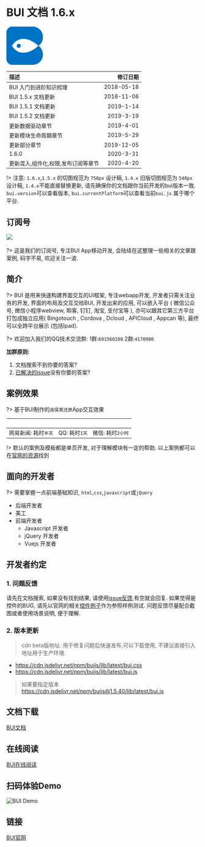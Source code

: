 
# BUI 文档 1.6.x

<img src="static/images/applogo.png" height="100px" alt="">

| **描述**             | **修订日期**    |
|:--------------------|---------------:|
| BUI 入门到进阶知识梳理  |2018-05-18      |
| BUI 1.5.x 文档更新  |2018-11-06      |
| BUI 1.5.1 文档更新  |2019-1-14      |
| BUI 1.5.2 文档更新  |2019-3-19      |
| 更新数据驱动章节  |2019-4-01      |
| 更新模块生命周期章节  |2019-5-29      |
| 更新部分章节  |2019-12-05      |
| 1.6.0  |2020-3-31      |
| 更新混入,组件化,权限,发布订阅等章节  |2020-4-20      |

!> 注意: `1.6.x`,`1.5.x` 的切图规范为 `750px` 设计稿, `1.4.x` 旧版切图规范为 `540px` 设计稿, `1.4.x`不能直接替换更新, 请先确保你的文档跟你当前开发的bui版本一致. `bui.version`可以查看版本, `bui.currentPlatform`可以查看当前`bui.js` 属于哪个平台.

## 订阅号

<img src="http://www.easybui.com/guide/static/images/buishensu.png" width="400">


?> 这是我们的订阅号, 专注BUI App移动开发, 会陆续在这整理一些相关的文章跟案例, 码字不易, 欢迎关注一波.

## 简介

?> BUI 是用来快速构建界面交互的UI框架, 专注webapp开发, 开发者只需关注业务的开发, 界面的布局及交互交给BUI, 开发出来的应用, 可以嵌入平台 ( 微信公众号, 微信小程序webview, 聆客, 钉钉, 淘宝, 支付宝等 ), 亦可以跟其它第三方平台打包成独立应用( Bingotouch , Cordova , Dcloud , APICloud , Appcan 等), 最终可以全跨平台展示 (包括Ipad).


?> 欢迎加入我们的QQ技术交流群: 1群:`691560280` 2群:`4170980` 

**加群原则:**
1. 文档搜索不到你要的答案?
2. [已解决的issue](https://github.com/imouou/BUI-Guide/issues?q=is:issue+is:closed)没有你要的答案?

## 案例效果
?> 基于BUI制作的`高保真还原`App交互效果

| <img src="http://www.easybui.com/guide/static/images/case/163_low.gif" alt="" width="240px">             | <img src="http://www.easybui.com/guide/static/images/case/qq_low.gif" alt="" width="240px">    | <img src="http://www.easybui.com/guide/static/images/case/weixin_low.gif" alt="" width="240px">    |
|:--------------------:|:---------------:|:---------------:|
| 网易新闻: 耗时`半天`  |QQ: 耗时`1天`      | 微信: 耗时`2小时`      |

!> 默认的案例及模板都是单页开发, 对于理解模块有一定的帮助. 以上案例都可以在[官网的资源](http://www.easybui.com/resource/)找到

## 面向的开发者

?> 需要掌握一点前端基础知识, `html`,`css`,`javascript`或`jQuery`  

- 后端开发者
- 美工
- 前端开发者
  - Javascript 开发者 
  - jQuery 开发者
  - Vuejs 开发者

## 开发者约定

### 1. 问题反馈
请先在文档搜索, 如果没有找到结果, 请使用[issue反馈](https://github.com/imouou/BUI-Guide/issues),有空就会回复. 如果觉得是控件的BUG, 请先以官网的相关[控件例子](http://www.easybui.com/demo/)作为参照样例测试. 问题反馈尽量配合截图或者使用场景说明, 便于理解.

### 2. 版本更新
> cdn beta版地址: 用于修复问题后快速发布,可以下载使用, 不建议直接引入地址用于生产环境.

- https://cdn.jsdelivr.net/npm/buijs/lib/latest/bui.css
- https://cdn.jsdelivr.net/npm/buijs/lib/latest/bui.js

> 如果要指定版本 https://cdn.jsdelivr.net/npm/buijs@1.5.40/lib/latest/bui.js

## 文档下载

[BUI文档](https://github.com/imouou/BUI-Guide/)

## 在线阅读

[BUI在线阅读](https://imouou.github.io/BUI-Guide/)


## 扫码体验Demo
![BUI Demo](http://www.easybui.com/static/images/qrcode.png)


## 链接

[BUI官网](http://www.easybui.com)
